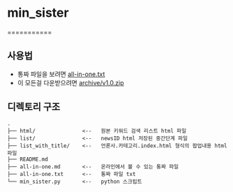 # min_sister
===========

## 사용법

- 통짜 파일을 보려면 [all-in-one.txt](all-in-one.txt?raw=true)
- 이 모든걸 다운받으려면 [archive/v1.0.zip](https://github.com/heshed/min_sister/archive/v1.0.zip)

## 디렉토리 구조

```
.
├── html/               <--   원본 키워드 검색 리스트 html 파일
├── list/               <--   newsID html 저장된 중간단계 파일
├── list_with_title/    <--   언론사.카테고리.index.html 형식의 팝업내용 html 파일
├── README.md
├── all-in-one.md       <--   온라인에서 볼 수 있는 통짜 파일
├── all-in-one.txt      <--   통짜 파일 txt
└── min_sister.py       <--   python 스크립트
```
